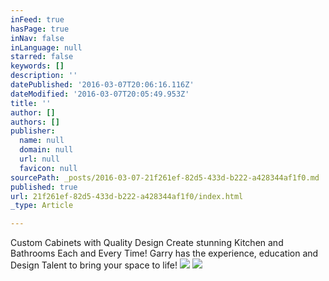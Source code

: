 ```yaml
---
inFeed: true
hasPage: true
inNav: false
inLanguage: null
starred: false
keywords: []
description: ''
datePublished: '2016-03-07T20:06:16.116Z'
dateModified: '2016-03-07T20:05:49.953Z'
title: ''
author: []
authors: []
publisher:
  name: null
  domain: null
  url: null
  favicon: null
sourcePath: _posts/2016-03-07-21f261ef-82d5-433d-b222-a428344af1f0.md
published: true
url: 21f261ef-82d5-433d-b222-a428344af1f0/index.html
_type: Article

---
```

Custom Cabinets with Quality Design Create stunning Kitchen and Bathrooms Each and Every Time! Garry has the experience, education and Design Talent to bring your space to life!
![](https://the-grid-user-content.s3-us-west-2.amazonaws.com/8d479738-91a2-46db-a0f6-9398facd56df.jpg)
![](https://the-grid-user-content.s3-us-west-2.amazonaws.com/d4780b91-7673-43af-a367-15590a04a72a.jpg)